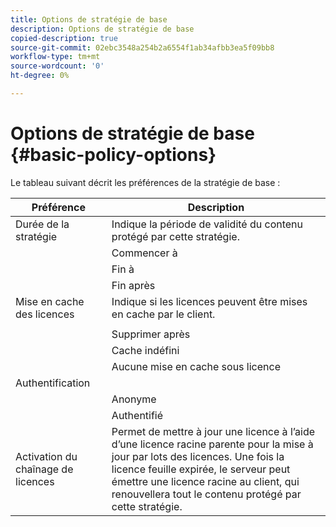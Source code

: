 ```yaml
---
title: Options de stratégie de base
description: Options de stratégie de base
copied-description: true
source-git-commit: 02ebc3548a254b2a6554f1ab34afbb3ea5f09bb8
workflow-type: tm+mt
source-wordcount: '0'
ht-degree: 0%

---
```


# Options de stratégie de base {#basic-policy-options}

Le tableau suivant décrit les préférences de la stratégie de base :

| Préférence | Description |
|---|---|
| Durée de la stratégie | Indique la période de validité du contenu protégé par cette stratégie. |
|  | Commencer à | Les licences ne peuvent pas être utilisées tant que cette date/heure n’est pas renseignée. |
|  | Fin à | Les licences ne peuvent pas être utilisées après cette date/heure. |
|  | Fin après | Indique la durée de validité d’une licence (en minutes), à partir du moment où elle est conditionnée. |
| Mise en cache des licences | Indique si les licences peuvent être mises en cache par le client. |
|  | | Les licences ne peuvent pas être utilisées après cette date/heure. |
|  | Supprimer après | Indique la durée de validité d’une licence (en minutes), à partir du moment où elle est émise par le serveur de licences. |
|  | Cache indéfini | La licence peut être mise en cache indéfiniment sur le client. |
|  | Aucune mise en cache sous licence | La licence ne peut pas être mise en cache par le client. Une nouvelle licence doit être obtenue du serveur chaque fois que l’utilisateur lit le contenu. |
| Authentification | |
|  | Anonyme | Aucune authentification n’est requise pour afficher le contenu. |
|  | Authentifié | L’authentification par nom d’utilisateur/mot de passe est requise. |
| Activation du chaînage de licences | Permet de mettre à jour une licence à l’aide d’une licence racine parente pour la mise à jour par lots des licences. Une fois la licence feuille expirée, le serveur peut émettre une licence racine au client, qui renouvellera tout le contenu protégé par cette stratégie. |
